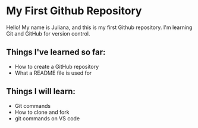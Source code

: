# My First Github Repository
Hello! My name is Juliana, and this is my first Github repository.
I'm learning Git and GitHub for version control.

## Things I've learned so far:
- How to create a GitHub repository
- What a README file is used for

## Things I will learn:
- Git commands
- How to clone and fork
- git commands on VS code
